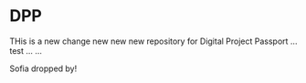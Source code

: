 # DPP
THis is a new change new new new
repository for Digital Project Passport
...
test
...
...

Sofia dropped by!

